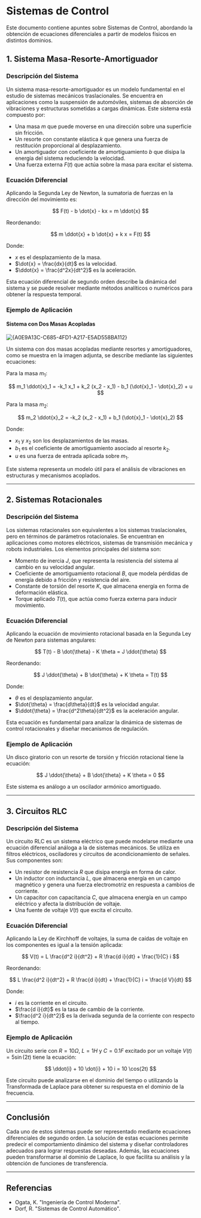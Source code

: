 # Sistemas de Control

Este documento contiene apuntes sobre Sistemas de Control, abordando la obtención de ecuaciones diferenciales a partir de modelos físicos en distintos dominios.

## 1. Sistema Masa-Resorte-Amortiguador

### **Descripción del Sistema**

Un sistema masa-resorte-amortiguador es un modelo fundamental en el estudio de sistemas mecánicos traslacionales. Se encuentra en aplicaciones como la suspensión de automóviles, sistemas de absorción de vibraciones y estructuras sometidas a cargas dinámicas. Este sistema está compuesto por:

- Una masa $m$ que puede moverse en una dirección sobre una superficie sin fricción.
- Un resorte con constante elástica $k$ que genera una fuerza de restitución proporcional al desplazamiento.
- Un amortiguador con coeficiente de amortiguamiento $b$ que disipa la energía del sistema reduciendo la velocidad.
- Una fuerza externa $F(t)$ que actúa sobre la masa para excitar el sistema.

### **Ecuación Diferencial**

Aplicando la Segunda Ley de Newton, la sumatoria de fuerzas en la dirección del movimiento es:

$$
F(t) - b \dot{x} - kx = m \ddot{x}
$$

Reordenando:

$$
 m \ddot{x} + b \dot{x} + k x = F(t)
$$

Donde:
- $x$ es el desplazamiento de la masa.
- $\dot{x} = \frac{dx}{dt}$ es la velocidad.
- $\ddot{x} = \frac{d^2x}{dt^2}$ es la aceleración.

Esta ecuación diferencial de segundo orden describe la dinámica del sistema y se puede resolver mediante métodos analíticos o numéricos para obtener la respuesta temporal.

### **Ejemplo de Aplicación**

#### **Sistema con Dos Masas Acopladas**
![{A0E9A13C-C685-4FD1-A217-E5AD558BA112}](https://github.com/user-attachments/assets/bc30efe2-d132-4ee8-88d3-89f8e9a0ac95)


Un sistema con dos masas acopladas mediante resortes y amortiguadores, como se muestra en la imagen adjunta, se describe mediante las siguientes ecuaciones:

Para la masa $m_1$:

$$
m_1 \ddot{x}_1 = -k_1 x_1 + k_2 (x_2 - x_1) - b_1 (\dot{x}_1 - \dot{x}_2) + u
$$

Para la masa $m_2$:

$$
m_2 \ddot{x}_2 = -k_2 (x_2 - x_1) + b_1 (\dot{x}_1 - \dot{x}_2)
$$

Donde:
- $x_1$ y $x_2$ son los desplazamientos de las masas.
- $b_1$ es el coeficiente de amortiguamiento asociado al resorte $k_2$.
- $u$ es una fuerza de entrada aplicada sobre $m_1$.

Este sistema representa un modelo útil para el análisis de vibraciones en estructuras y mecanismos acoplados.

---

## 2. Sistemas Rotacionales

### **Descripción del Sistema**

Los sistemas rotacionales son equivalentes a los sistemas traslacionales, pero en términos de parámetros rotacionales. Se encuentran en aplicaciones como motores eléctricos, sistemas de transmisión mecánica y robots industriales. Los elementos principales del sistema son:

- Momento de inercia $J$, que representa la resistencia del sistema al cambio en su velocidad angular.
- Coeficiente de amortiguamiento rotacional $B$, que modela pérdidas de energía debido a fricción y resistencia del aire.
- Constante de torsión del resorte $K$, que almacena energía en forma de deformación elástica.
- Torque aplicado $T(t)$, que actúa como fuerza externa para inducir movimiento.

### **Ecuación Diferencial**

Aplicando la ecuación de movimiento rotacional basada en la Segunda Ley de Newton para sistemas angulares:

$$
T(t) - B \dot{\theta} - K \theta = J \ddot{\theta}
$$

Reordenando:

$$
J \ddot{\theta} + B \dot{\theta} + K \theta = T(t)
$$

Donde:
- $\theta$ es el desplazamiento angular.
- $\dot{\theta} = \frac{d\theta}{dt}$ es la velocidad angular.
- $\ddot{\theta} = \frac{d^2\theta}{dt^2}$ es la aceleración angular.

Esta ecuación es fundamental para analizar la dinámica de sistemas de control rotacionales y diseñar mecanismos de regulación.

### **Ejemplo de Aplicación**

Un disco giratorio con un resorte de torsión y fricción rotacional tiene la ecuación:

$$
J \ddot{\theta} + B \dot{\theta} + K \theta = 0
$$

Este sistema es análogo a un oscilador armónico amortiguado.

---

## 3. Circuitos RLC

### **Descripción del Sistema**

Un circuito RLC es un sistema eléctrico que puede modelarse mediante una ecuación diferencial análoga a la de sistemas mecánicos. Se utiliza en filtros eléctricos, osciladores y circuitos de acondicionamiento de señales. Sus componentes son:

- Un resistor de resistencia $R$ que disipa energía en forma de calor.
- Un inductor con inductancia $L$, que almacena energía en un campo magnético y genera una fuerza electromotriz en respuesta a cambios de corriente.
- Un capacitor con capacitancia $C$, que almacena energía en un campo eléctrico y afecta la distribución de voltaje.
- Una fuente de voltaje $V(t)$ que excita el circuito.

### **Ecuación Diferencial**

Aplicando la Ley de Kirchhoff de voltajes, la suma de caídas de voltaje en los componentes es igual a la tensión aplicada:

$$
V(t) = L \frac{d^2 i}{dt^2} + R \frac{d i}{dt} + \frac{1}{C} i
$$

Reordenando:

$$
L \frac{d^2 i}{dt^2} + R \frac{d i}{dt} + \frac{1}{C} i = \frac{d V}{dt}
$$

Donde:
- $i$ es la corriente en el circuito.
- $\frac{d i}{dt}$ es la tasa de cambio de la corriente.
- $\frac{d^2 i}{dt^2}$ es la derivada segunda de la corriente con respecto al tiempo.

### **Ejemplo de Aplicación**

Un circuito serie con $R = 10\Omega$, $L = 1H$ y $C = 0.1F$ excitado por un voltaje $V(t) = 5\sin(2t)$ tiene la ecuación:

$$
\ddot{i} + 10 \dot{i} + 10 i = 10 \cos(2t)
$$

Este circuito puede analizarse en el dominio del tiempo o utilizando la Transformada de Laplace para obtener su respuesta en el dominio de la frecuencia.

---

## Conclusión

Cada uno de estos sistemas puede ser representado mediante ecuaciones diferenciales de segundo orden. La solución de estas ecuaciones permite predecir el comportamiento dinámico del sistema y diseñar controladores adecuados para lograr respuestas deseadas. Además, las ecuaciones pueden transformarse al dominio de Laplace, lo que facilita su análisis y la obtención de funciones de transferencia.

---

## Referencias
- Ogata, K. "Ingeniería de Control Moderna".
- Dorf, R. "Sistemas de Control Automático".
